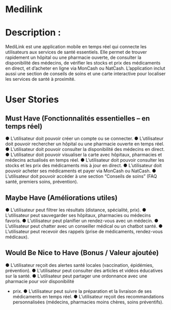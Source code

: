 # Medilink
# Description :

MediLink est une application mobile en temps réel qui connecte les utilisateurs aux services
de santé essentiels. Elle permet de trouver rapidement un hôpital ou une pharmacie ouverte,
de consulter la disponibilité des médecins, de vérifier les stocks et prix des médicaments en
direct, et d’acheter en ligne via MonCash ou NatCash. L’application inclut aussi une section
de conseils de soins et une carte interactive pour localiser les services de santé à proximité.

# User Stories

## Must Have (Fonctionnalités essentielles – en temps réel)
● L’utilisateur doit pouvoir créer un compte ou se connecter.
● L’utilisateur doit pouvoir rechercher un hôpital ou une pharmacie ouverte en temps
réel.
● L’utilisateur doit pouvoir consulter la disponibilité des médecins en direct.
● L’utilisateur doit pouvoir visualiser la carte avec hôpitaux, pharmacies et médecins
actualisés en temps réel.
● L’utilisateur doit pouvoir consulter les stocks et les prix des médicaments mis à jour
en direct.
● L’utilisateur doit pouvoir acheter ses médicaments et payer via MonCash ou
NatCash.
● L’utilisateur doit pouvoir accéder à une section “Conseils de soins” (FAQ santé,
premiers soins, prévention).

## Maybe Have (Améliorations utiles)
● L’utilisateur peut filtrer les résultats (distance, spécialité, prix).
● L’utilisateur peut sauvegarder ses hôpitaux, pharmacies ou médecins favoris.
● L’utilisateur peut planifier un rendez-vous avec un médecin.
● L’utilisateur peut chatter avec un conseiller médical ou un chatbot santé.
● L’utilisateur peut recevoir des rappels (prise de médicaments, rendez-vous
médicaux).

## Would Be Nice to Have (Bonus / Valeur ajoutée)
● L’utilisateur reçoit des alertes santé locales (vaccination, épidémies, prévention).
● L’utilisateur peut consulter des articles et vidéos éducatives sur la santé.
● L’utilisateur peut partager une ordonnance avec une pharmacie pour voir disponibilité
+ prix.
● L’utilisateur peut suivre la préparation et la livraison de ses médicaments en temps
réel.
● L’utilisateur reçoit des recommandations personnalisées (médecins, pharmacies
moins chères, soins préventifs).
